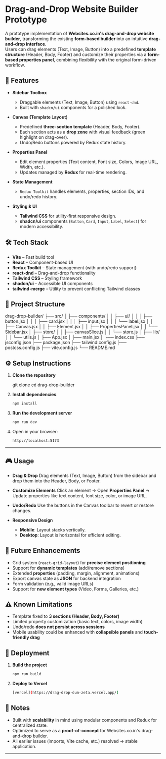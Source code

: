 # Drag-and-Drop Website Builder Prototype

A prototype implementation of **Websites.co.in's drag-and-drop website builder**, transforming the existing **form-based builder** into an intuitive **drag-and-drop interface**.  
Users can drag elements (Text, Image, Button) into a predefined **template structure** (Header, Body, Footer) and customize their properties via a **form-based properties panel**, combining flexibility with the original form-driven workflow.


## 🚀 Features

- **Sidebar Toolbox**  
  - Draggable elements (Text, Image, Button) using `react-dnd`.  
  - Built with `shadcn/ui` components for a polished look.

- **Canvas (Template Layout)**  
  - Predefined **three-section template** (Header, Body, Footer).  
  - Each section acts as a **drop zone** with visual feedback (green highlight on drag-over).  
  - Undo/Redo buttons powered by Redux state history.

- **Properties Panel**  
  - Edit element properties (Text content, Font size, Colors, Image URL, Width, etc.).  
  - Updates managed by **Redux** for real-time rendering.

- **State Management**  
  - `Redux Toolkit` handles elements, properties, section IDs, and undo/redo history.  

- **Styling & UI**  
  - **Tailwind CSS** for utility-first responsive design.  
  - **shadcn/ui** components (`Button`, `Card`, `Input`, `Label`, `Select`) for modern accessibility.  


## 🛠️ Tech Stack

- **Vite** – Fast build tool  
- **React** – Component-based UI  
- **Redux Toolkit** – State management (with undo/redo support)  
- **react-dnd** – Drag-and-drop functionality  
- **Tailwind CSS** – Styling framework  
- **shadcn/ui** – Accessible UI components  
- **tailwind-merge** – Utility to prevent conflicting Tailwind classes  


## 📂 Project Structure

drag-drop-builder/
├── src/
│ ├── components/
│ │ ├── ui/
│ │ │ ├── button.jsx
│ │ │ ├── card.jsx
│ │ │ ├── input.jsx
│ │ │ └── label.jsx
│ │ ├── Canvas.jsx
│ │ ├── Element.jsx
│ │ ├── PropertiesPanel.jsx
│ │ └── Sidebar.jsx
│ ├── store/
│ │ ├── canvasSlice.js
│ │ └── store.js
│ ├── lib/
│ │ └── utils.js
│ ├── App.jsx
│ ├── main.jsx
│ ├── index.css
├── jsconfig.json
├── package.json
├── tailwind.config.js
├── postcss.config.js
├── vite.config.js
└── README.md




## ⚙️ Setup Instructions

1. **Clone the repository**
   
   git clone <repository-url>
   cd drag-drop-builder


3. **Install dependencies**

   ```bash
   npm install
   ```

4. **Run the development server**

   ```bash
   npm run dev
   ```

5. Open in your browser:

   ```
   http://localhost:5173
   ```

---

## 🎮 Usage

* **Drag & Drop**
  Drag elements (Text, Image, Button) from the sidebar and drop them into the Header, Body, or Footer.

* **Customize Elements**
  Click an element → Open **Properties Panel** → Update properties like text content, font size, color, or image URL.

* **Undo/Redo**
  Use the buttons in the Canvas toolbar to revert or restore changes.

* **Responsive Design**

  * **Mobile**: Layout stacks vertically.
  * **Desktop**: Layout is horizontal for efficient editing.


## 🌱 Future Enhancements

* Grid system (`react-grid-layout`) for **precise element positioning**
* Support for **dynamic templates** (add/remove sections)
* Extended **properties** (padding, margin, alignment, animations)
* Export canvas state as **JSON** for backend integration
* Form validation (e.g., valid image URLs)
* Support for **new element types** (Video, Forms, Galleries, etc.)


## ⚠️ Known Limitations

* Template fixed to **3 sections (Header, Body, Footer)**
* Limited property customization (basic text, colors, image width)
* Undo/redo **does not persist across sessions**
* Mobile usability could be enhanced with **collapsible panels** and **touch-friendly drag**


## 🚢 Deployment

1. **Build the project**

   ```bash
   npm run build
   ```

2. **Deploy to Vercel**

   ```bash
   [vercel](https://drag-drop-dun-zeta.vercel.app/)
   ```


## 📝 Notes

* Built with **scalability** in mind using modular components and Redux for centralized state.
* Optimized to serve as a **proof-of-concept** for Websites.co.in's drag-and-drop builder.
* All earlier issues (imports, Vite cache, etc.) resolved → stable application.

---

